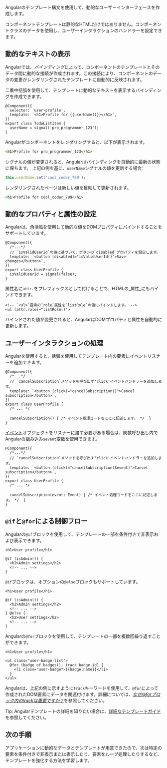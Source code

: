 <docs-decorative-header title="テンプレート" imgSrc="adev/src/assets/images/templates.svg"> <!-- markdownlint-disable-line -->
Angularのテンプレート構文を使用して、動的なユーザーインターフェースを作成します。
</docs-decorative-header>

コンポーネントテンプレートは静的なHTMLだけではありません。コンポーネントクラスのデータを使用し、ユーザーインタラクションのハンドラーを設定できます。

## 動的なテキストの表示

Angularでは、*バインディング*によって、コンポーネントのテンプレートとそのデータ間に動的な接続が作成されます。この接続により、コンポーネントのデータの変更がレンダリングされたテンプレートに自動的に反映されます。

二重中括弧を使用して、テンプレートに動的なテキストを表示するバインディングを作成できます。

```angular-ts
@Component({
  selector: 'user-profile',
  template: `<h1>Profile for {{userName()}}</h1>`,
})
export class TodoListItem {
  userName = signal('pro_programmer_123');
}
```

Angularがコンポーネントをレンダリングすると、以下が表示されます。

```html
<h1>Profile for pro_programmer_123</h1>
```

シグナルの値が変更されると、Angularはバインディングを自動的に最新の状態に保ちます。
上記の例を基に、`userName`シグナルの値を更新する場合:

```typescript
this.userName.set('cool_coder_789');
```

レンダリングされたページは新しい値を反映して更新されます。

```html
<h1>Profile for cool_coder_789</h1>
```

## 動的なプロパティと属性の設定

Angularは、角括弧を使用して動的な値をDOMプロパティにバインドすることをサポートしています。

```angular-ts
@Component({
  /*...*/
  // `isValidUserId`の値に基づいて、ボタンの`disabled`プロパティを設定します。
  template: `<button [disabled]="isValidUserId()">Save changes</button>`,
})
export class UserProfile {
  isValidUserId = signal(false);
}
```

属性名に`attr.`をプレフィックスとして付けることで、HTMLの_属性_にもバインドできます。

```angular-html
<!-- `<ul>`要素の`role`属性を`listRole`の値にバインドします。 -->
<ul [attr.role]="listRole()">
```

バインドされた値が変更されると、AngularはDOMプロパティと属性を自動的に更新します。

## ユーザーインタラクションの処理

Angularを使用すると、括弧を使用してテンプレート内の要素にイベントリスナーを追加できます。

```angular-ts
@Component({
  /*...*/
  // `cancelSubscription`メソッドを呼び出す'click'イベントハンドラーを追加します。
  template: `<button (click)="cancelSubscription()">Cancel subscription</button>`,
})
export class UserProfile {
  /* ... */

  cancelSubscription() { /* イベント処理コードをここに記述します。 */  }
}
```

[イベント](https://developer.mozilla.org/docs/Web/API/Event)オブジェクトをリスナーに渡す必要がある場合は、関数呼び出し内でAngularの組み込み`$event`変数を使用できます。

```angular-ts
@Component({
  /*...*/
  // `cancelSubscription`メソッドを呼び出す'click'イベントハンドラーを追加します。
  template: `<button (click)="cancelSubscription($event)">Cancel subscription</button>`,
})
export class UserProfile {
  /* ... */

  cancelSubscription(event: Event) { /* イベント処理コードをここに記述します。 */  }
}
```

## `@if`と`@for`による制御フロー

Angularの`@if`ブロックを使用して、テンプレートの一部を条件付きで非表示および表示できます。

```angular-html
<h1>User profile</h1>

@if (isAdmin()) {
  <h2>Admin settings</h2>
  <!-- ... -->
}
```

`@if`ブロックは、オプションの`@else`ブロックもサポートしています。

```angular-html
<h1>User profile</h1>

@if (isAdmin()) {
  <h2>Admin settings</h2>
  <!-- ... -->
} @else {
  <h2>User settings</h2>
  <!-- ... -->
}
```

Angularの`@for`ブロックを使用して、テンプレートの一部を複数回繰り返すことができます。

```angular-html
<h1>User profile</h1>

<ul class="user-badge-list">
  @for (badge of badges(); track badge.id) {
    <li class="user-badge">{{badge.name}}</li>
  }
</ul>
```

Angularは、上記の例に示すように`track`キーワードを使用して、`@for`によって作成されたDOM要素にデータを関連付けます。詳細については、[_なぜ@forブロック内のtrackは重要ですか？_](guide/templates/control-flow#why-is-track-in-for-blocks-important)を参照してください。

Tip: Angularテンプレートの詳細を知りたい場合は、[詳細なテンプレートガイド](guide/templates)を参照してください。

## 次の手順

アプリケーションに動的なデータとテンプレートが用意できたので、次は特定の要素を条件付きで非表示または表示したり、要素をループ処理したりするなど、テンプレートを強化する方法を学習します。

<docs-pill-row>
  <docs-pill title="依存性の注入によるモジュール設計" href="essentials/dependency-injection" />
  <docs-pill title="詳細なテンプレートガイド" href="guide/templates" />
</docs-pill-row>

